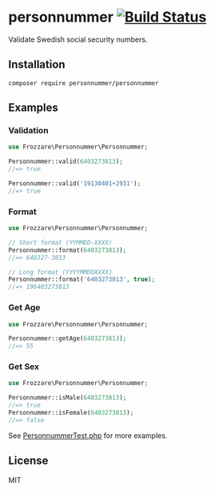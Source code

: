 # personnummer [![Build Status](https://travis-ci.org/personnummer/php.svg?branch=master)](https://travis-ci.org/personnummer/php)

Validate Swedish social security numbers.

## Installation

```
composer require personnummer/personnummer
```

## Examples

### Validation

```php
use Frozzare\Personnummer\Personnummer;

Personnummer::valid(6403273813);
//=> true

Personnummer::valid('19130401+2931');
//=> true
```

### Format
```php
use Frozzare\Personnummer\Personnummer;

// Short format (YYMMDD-XXXX)
Personnummer::format(6403273813);
//=> 640327-3813

// Long format (YYYYMMDDXXXX)
Personnummer::format('6403273813', true);
//=> 196403273813
```

### Get Age
```php
use Frozzare\Personnummer\Personnummer;

Personnummer::getAge(6403273813);
//=> 55
```

### Get Sex
```php
use Frozzare\Personnummer\Personnummer;

Personnummer::isMale(6403273813);
//=> true
Personnummer::isFemale(6403273813);
//=> false
```

See [PersonnummerTest.php](tests/PersonnummerTest.php) for more examples.

## License

MIT
